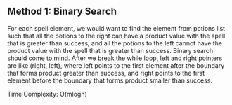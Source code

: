 ## Method 1: Binary Search

For each spell element, we would want to find the element from potions list such that all the potions to the right can have a 
product value with the spell that is greater than success, and all the potions to the left cannot have the product value with the
spell that is greater than success. Binary search should come to mind. After we break the while loop, left and right pointers are
like (right, left), where left points to the first element after the boundary that forms product greater than success, and right
points to the first element before the boundary that forms product smaller than success.

Time Complexity: O(mlogn)
